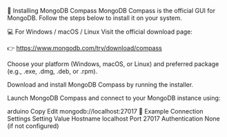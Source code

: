 🧭 Installing MongoDB Compass
MongoDB Compass is the official GUI for MongoDB. Follow the steps below to install it on your system.

💻 For Windows / macOS / Linux
Visit the official download page:

👉 https://www.mongodb.com/try/download/compass

Choose your platform (Windows, macOS, or Linux) and preferred package (e.g., .exe, .dmg, .deb, or .rpm).

Download and install MongoDB Compass by running the installer.

Launch MongoDB Compass and connect to your MongoDB instance using:

arduino
Copy
Edit
mongodb://localhost:27017
📝 Example Connection Settings
Setting	Value
Hostname	localhost
Port	27017
Authentication	None (if not configured)